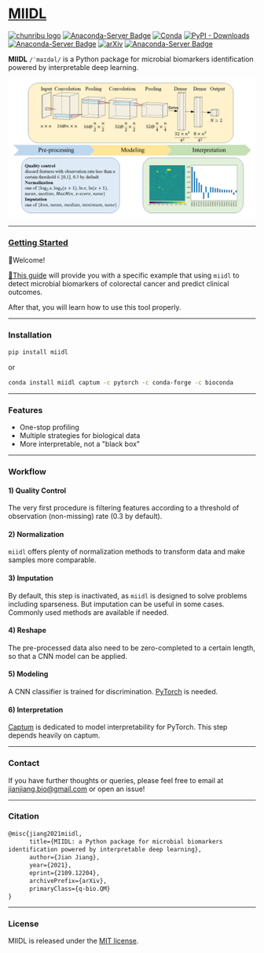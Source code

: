 # [MIIDL](https://chunribu.github.io/miidl)

[![chunribu logo](https://img.shields.io/badge/chunribu-🚀-black?logo=github)](https://github.com/chunribu/) [![Anaconda-Server Badge](https://anaconda.org/bioconda/miidl/badges/version.svg)](https://anaconda.org/bioconda/miidl) [![Conda](https://img.shields.io/conda/dn/bioconda/miidl?color=green&logo=anaconda&style=flat-square)](https://anaconda.org/bioconda/miidl) [![PyPI - Downloads](https://img.shields.io/pypi/dm/miidl?logo=pypi&style=flat-square)](https://pypi.org/project/miidl/) [![Anaconda-Server Badge](https://anaconda.org/bioconda/miidl/badges/platforms.svg)](https://anaconda.org/bioconda/miidl) [![arXiv](https://img.shields.io/badge/arXiv-2109.12204-default?style=flat-square)](https://arxiv.org/abs/2109.12204) [![Anaconda-Server Badge](https://anaconda.org/bioconda/miidl/badges/license.svg)](https://anaconda.org/bioconda/miidl) 

**MIIDL** `/ˈmaɪdəl/` is a Python package for microbial biomarkers identification powered by interpretable deep learning.

![model.png](https://github.com/chunribu/miidl/raw/main/docs/model.png)

---
### [Getting Started](https://github.com/chunribu/miidl/blob/main/Tutorials.ipynb)

👋Welcome! 

[🔗This guide](https://github.com/chunribu/miidl/blob/main/Tutorials.ipynb) will provide you with a specific example that using `miidl` to detect microbial biomarkers of colorectal cancer and predict clinical outcomes. 

After that, you will learn how to use this tool properly.

---
### Installation

```bash
pip install miidl
```
or
```bash
conda install miidl captum -c pytorch -c conda-forge -c bioconda
```

---
### Features

+ One-stop profiling
+ Multiple strategies for biological data
+ More interpretable, not a "black box"

---
### Workflow

#### 1) Quality Control

The very first procedure is filtering features according to a threshold of observation (non-missing) rate (0.3 by default).

#### 2) Normalization

`miidl` offers plenty of normalization methods to transform data and make samples more comparable. 

#### 3) Imputation

By default, this step is inactivated, as `miidl` is designed to solve problems including sparseness. But imputation can be useful in some cases. Commonly used methods are available if needed. 

#### 4) Reshape

The pre-processed data also need to be zero-completed to a certain length, so that a CNN model can be applied.

#### 5) Modeling

A CNN classifier is trained for discrimination. [PyTorch](https://pytorch.org) is needed.

#### 6) Interpretation

[Captum](https://captum.ai/) is dedicated to model interpretability for PyTorch. This step depends heavily on captum.

---
### Contact

If you have further thoughts or queries, please feel free to email at jianjiang.bio@gmail.com or open an issue!

---
### Citation

```
@misc{jiang2021miidl,
      title={MIIDL: a Python package for microbial biomarkers identification powered by interpretable deep learning}, 
      author={Jian Jiang},
      year={2021},
      eprint={2109.12204},
      archivePrefix={arXiv},
      primaryClass={q-bio.QM}
}
```

---
### License

MIIDL is released under the [MIT license](https://github.com/chunribu/miidl/blob/main/LICENSE).
